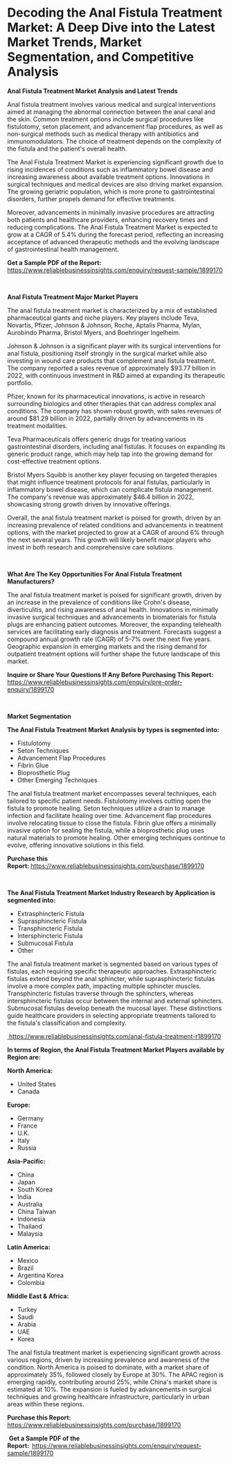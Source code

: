 <p><h1>Decoding the Anal Fistula Treatment Market: A Deep Dive into the Latest Market Trends, Market Segmentation, and Competitive Analysis</h1></p><p><strong>Anal Fistula Treatment Market Analysis and Latest Trends</strong></p>
<p><p>Anal fistula treatment involves various medical and surgical interventions aimed at managing the abnormal connection between the anal canal and the skin. Common treatment options include surgical procedures like fistulotomy, seton placement, and advancement flap procedures, as well as non-surgical methods such as medical therapy with antibiotics and immunomodulators. The choice of treatment depends on the complexity of the fistula and the patient's overall health.</p><p>The Anal Fistula Treatment Market is experiencing significant growth due to rising incidences of conditions such as inflammatory bowel disease and increasing awareness about available treatment options. Innovations in surgical techniques and medical devices are also driving market expansion. The growing geriatric population, which is more prone to gastrointestinal disorders, further propels demand for effective treatments.</p><p>Moreover, advancements in minimally invasive procedures are attracting both patients and healthcare providers, enhancing recovery times and reducing complications. The Anal Fistula Treatment Market is expected to grow at a CAGR of 5.4% during the forecast period, reflecting an increasing acceptance of advanced therapeutic methods and the evolving landscape of gastrointestinal health management.</p></p>
<p><strong>Get a Sample PDF of the Report:&nbsp;</strong> <a href="https://www.reliablebusinessinsights.com/enquiry/request-sample/1899170?utm_campaign=2274&utm_medium=2&utm_source=Github&utm_content=ia&utm_term=12042025&utm_id=anal-fistula-treatment">https://www.reliablebusinessinsights.com/enquiry/request-sample/1899170</a></p>
<p>&nbsp;</p>
<p><strong>Anal Fistula Treatment Major Market Players</strong></p>
<p><p>The anal fistula treatment market is characterized by a mix of established pharmaceutical giants and niche players. Key players include Teva, Novartis, Pfizer, Johnson & Johnson, Roche, Aptalis Pharma, Mylan, Aurobindo Pharma, Bristol Myers, and Boehringer Ingelheim. </p><p>Johnson & Johnson is a significant player with its surgical interventions for anal fistula, positioning itself strongly in the surgical market while also investing in wound care products that complement anal fistula treatment. The company reported a sales revenue of approximately $93.77 billion in 2022, with continuous investment in R&D aimed at expanding its therapeutic portfolio.</p><p>Pfizer, known for its pharmaceutical innovations, is active in research surrounding biologics and other therapies that can address complex anal conditions. The company has shown robust growth, with sales revenues of around $81.29 billion in 2022, partially driven by advancements in its treatment modalities.</p><p>Teva Pharmaceuticals offers generic drugs for treating various gastrointestinal disorders, including anal fistulas. It focuses on expanding its generic product range, which may help tap into the growing demand for cost-effective treatment options.</p><p>Bristol Myers Squibb is another key player focusing on targeted therapies that might influence treatment protocols for anal fistulas, particularly in inflammatory bowel disease, which can complicate fistula management. The company's revenue was approximately $46.4 billion in 2022, showcasing strong growth driven by innovative offerings.</p><p>Overall, the anal fistula treatment market is poised for growth, driven by an increasing prevalence of related conditions and advancements in treatment options, with the market projected to grow at a CAGR of around 6% through the next several years. This growth will likely benefit major players who invest in both research and comprehensive care solutions.</p></p>
<p>&nbsp;</p>
<p><strong>What Are The Key Opportunities For Anal Fistula Treatment Manufacturers?</strong></p>
<p><p>The anal fistula treatment market is poised for significant growth, driven by an increase in the prevalence of conditions like Crohn's disease, diverticulitis, and rising awareness of anal health. Innovations in minimally invasive surgical techniques and advancements in biomaterials for fistula plugs are enhancing patient outcomes. Moreover, the expanding telehealth services are facilitating early diagnosis and treatment. Forecasts suggest a compound annual growth rate (CAGR) of 5-7% over the next five years. Geographic expansion in emerging markets and the rising demand for outpatient treatment options will further shape the future landscape of this market.</p></p>
<p><strong>Inquire or Share Your Questions If Any Before Purchasing This Report:</strong> <a href="https://www.reliablebusinessinsights.com/enquiry/pre-order-enquiry/1899170?utm_campaign=2274&utm_medium=2&utm_source=Github&utm_content=ia&utm_term=12042025&utm_id=anal-fistula-treatment">https://www.reliablebusinessinsights.com/enquiry/pre-order-enquiry/1899170</a></p>
<p>&nbsp;</p>
<p><strong>Market Segmentation</strong></p>
<p><strong>The Anal Fistula Treatment Market Analysis by types is segmented into:</strong></p>
<p><ul><li>Fistulotomy</li><li>Seton Techniques</li><li>Advancement Flap Procedures</li><li>Fibrin Glue</li><li>Bioprosthetic Plug</li><li>Other Emerging Techniques</li></ul></p>
<p><p>The anal fistula treatment market encompasses several techniques, each tailored to specific patient needs. Fistulotomy involves cutting open the fistula to promote healing. Seton techniques utilize a drain to manage infection and facilitate healing over time. Advancement flap procedures involve relocating tissue to close the fistula. Fibrin glue offers a minimally invasive option for sealing the fistula, while a bioprosthetic plug uses natural materials to promote healing. Other emerging techniques continue to evolve, offering innovative solutions in this field.</p></p>
<p><strong>Purchase this Report:&nbsp;</strong><a href="https://www.reliablebusinessinsights.com/purchase/1899170?utm_campaign=2274&utm_medium=2&utm_source=Github&utm_content=ia&utm_term=12042025&utm_id=anal-fistula-treatment">https://www.reliablebusinessinsights.com/purchase/1899170</a></p>
<p>&nbsp;</p>
<p><strong>The Anal Fistula Treatment Market Industry Research by Application is segmented into:</strong></p>
<p><ul><li>Extrasphincteric Fistula</li><li>Suprasphincteric Fistula</li><li>Transphincteric Fistula</li><li>Intersphincteric Fistula</li><li>Submucosal Fistula</li><li>Other</li></ul></p>
<p><p>The anal fistula treatment market is segmented based on various types of fistulas, each requiring specific therapeutic approaches. Extrasphincteric fistulas extend beyond the anal sphincter, while suprasphincteric fistulas involve a more complex path, impacting multiple sphincter muscles. Transphincteric fistulas traverse through the sphincters, whereas intersphincteric fistulas occur between the internal and external sphincters. Submucosal fistulas develop beneath the mucosal layer. These distinctions guide healthcare providers in selecting appropriate treatments tailored to the fistula's classification and complexity.</p></p>
<p><a href="https://www.reliablebusinessinsights.com/anal-fistula-treatment-r1899170?utm_campaign=2274&utm_medium=2&utm_source=Github&utm_content=ia&utm_term=12042025&utm_id=anal-fistula-treatment">&nbsp;https://www.reliablebusinessinsights.com/anal-fistula-treatment-r1899170</a></p>
<p><strong>In terms of Region, the Anal Fistula Treatment Market Players available by Region are:</strong></p>
<p>
    <p> <strong> North America: </strong>
        <ul>
            <li>United States</li>
            <li>Canada</li>
        </ul>
        </p> 
    <p> <strong> Europe: </strong>
        <ul>
            <li>Germany</li>
            <li>France</li>
            <li>U.K.</li>
            <li>Italy</li>
            <li>Russia</li>
        </ul>
        </p> 
    <p> <strong> Asia-Pacific: </strong>
        <ul>
            <li>China</li>
            <li>Japan</li>
            <li>South Korea</li>
            <li>India</li>
            <li>Australia</li>
            <li>China Taiwan</li>
            <li>Indonesia</li>
            <li>Thailand</li>
            <li>Malaysia</li>
        </ul>
        </p> 
    <p> <strong> Latin America: </strong>
        <ul>
            <li>Mexico</li>
            <li>Brazil</li>
            <li>Argentina Korea</li>
            <li>Colombia</li>
        </ul>
        </p> 
    <p> <strong> Middle East & Africa: </strong>
        <ul>
            <li>Turkey</li>
            <li>Saudi</li>
            <li>Arabia</li>
            <li>UAE</li>
            <li>Korea</li>
        </ul>
    </p>
    </p>
<p><p>The anal fistula treatment market is experiencing significant growth across various regions, driven by increasing prevalence and awareness of the condition. North America is poised to dominate, with a market share of approximately 35%, followed closely by Europe at 30%. The APAC region is emerging rapidly, contributing around 25%, while China's market share is estimated at 10%. The expansion is fueled by advancements in surgical techniques and growing healthcare infrastructure, particularly in urban areas within these regions.</p></p>
<p><strong>Purchase this Report: </strong><a href="https://www.reliablebusinessinsights.com/purchase/1899170?utm_campaign=2274&utm_medium=2&utm_source=Github&utm_content=ia&utm_term=12042025&utm_id=anal-fistula-treatment">https://www.reliablebusinessinsights.com/purchase/1899170</a></p>
<p>&nbsp;<strong>Get a Sample PDF of the Report:&nbsp;&nbsp;</strong><a href="https://www.reliablebusinessinsights.com/enquiry/request-sample/1899170?utm_campaign=2274&utm_medium=2&utm_source=Github&utm_content=ia&utm_term=12042025&utm_id=anal-fistula-treatment">https://www.reliablebusinessinsights.com/enquiry/request-sample/1899170</a></p>
<p><strong></strong></p>
<p><p></p><p></p><p></p></p>